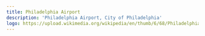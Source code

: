 ```yaml
---
title: Philadelphia Airport
description: 'Philadelphia Airport, City of Philadelphia'
logo: https://upload.wikimedia.org/wikipedia/en/thumb/6/68/Philadelphia_International_Airport_Logo.svg/1280px-Philadelphia_International_Airport_Logo.svg.png
---
```

